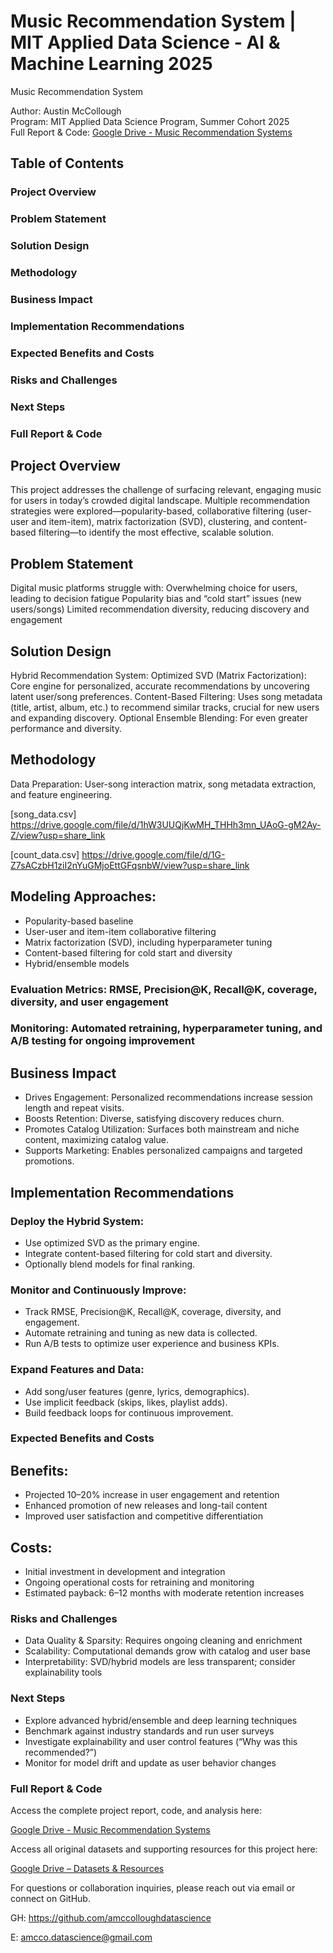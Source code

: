 # Music Recommendation System  | MIT Applied Data Science - AI & Machine Learning 2025
Music Recommendation System

Author: Austin McCollough  
Program: MIT Applied Data Science Program, Summer Cohort 2025  
Full Report & Code: [Google Drive - Music Recommendation Systems](https://drive.google.com/drive/folders/1GSBZZzNu1CUkqxx8wOpQ3zrakOhcyB0K?usp=share_link)

## Table of Contents

### Project Overview
### Problem Statement
### Solution Design
### Methodology
### Business Impact
### Implementation Recommendations
### Expected Benefits and Costs
### Risks and Challenges
### Next Steps
### Full Report & Code

## Project Overview 

This project addresses the challenge of surfacing relevant, engaging music for users in today’s crowded digital landscape. Multiple recommendation strategies were explored—popularity-based, collaborative filtering (user-user and item-item), matrix factorization (SVD), clustering, and content-based filtering—to identify the most effective, scalable solution.

## Problem Statement

Digital music platforms struggle with:
Overwhelming choice for users, leading to decision fatigue
Popularity bias and “cold start” issues (new users/songs)
Limited recommendation diversity, reducing discovery and engagement

## Solution Design

Hybrid Recommendation System:
Optimized SVD (Matrix Factorization): Core engine for personalized, accurate recommendations by uncovering latent user/song preferences.
Content-Based Filtering: Uses song metadata (title, artist, album, etc.) to recommend similar tracks, crucial for new users and expanding discovery.
Optional Ensemble Blending: For even greater performance and diversity.

## Methodology

Data Preparation: User-song interaction matrix, song metadata extraction, and feature engineering.

[song_data.csv]
https://drive.google.com/file/d/1hW3UUQjKwMH_THHh3mn_UAoG-gM2Ay-Z/view?usp=share_link


[count_data.csv]
https://drive.google.com/file/d/1G-Z7sACzbH1ziI2nYuGMjoEttGFqsnbW/view?usp=share_link

## Modeling Approaches:
 * Popularity-based baseline
 * User-user and item-item collaborative filtering
 * Matrix factorization (SVD), including hyperparameter tuning
 * Content-based filtering for cold start and diversity
 * Hybrid/ensemble models
### Evaluation Metrics: RMSE, Precision@K, Recall@K, coverage, diversity, and user engagement
### Monitoring: Automated retraining, hyperparameter tuning, and A/B testing for ongoing improvement

## Business Impact

* Drives Engagement: Personalized recommendations increase session length and repeat visits.
* Boosts Retention: Diverse, satisfying discovery reduces churn.
* Promotes Catalog Utilization: Surfaces both mainstream and niche content, maximizing catalog value.
* Supports Marketing: Enables personalized campaigns and targeted promotions.

## Implementation Recommendations

### Deploy the Hybrid System:
 *  Use optimized SVD as the primary engine.
 *  Integrate content-based filtering for cold start and diversity.
 *  Optionally blend models for final ranking.
### Monitor and Continuously Improve:
 *  Track RMSE, Precision@K, Recall@K, coverage, diversity, and engagement.
 *  Automate retraining and tuning as new data is collected.
 *  Run A/B tests to optimize user experience and business KPIs.
### Expand Features and Data:
 *  Add song/user features (genre, lyrics, demographics).
 *  Use implicit feedback (skips, likes, playlist adds).
 *  Build feedback loops for continuous improvement.

### Expected Benefits and Costs

## Benefits:
 * Projected 10–20% increase in user engagement and retention
 * Enhanced promotion of new releases and long-tail content
 * Improved user satisfaction and competitive differentiation
## Costs:
 * Initial investment in development and integration
 * Ongoing operational costs for retraining and monitoring
 * Estimated payback: 6–12 months with moderate retention increases

### Risks and Challenges

* Data Quality & Sparsity: Requires ongoing cleaning and enrichment
* Scalability: Computational demands grow with catalog and user base
* Interpretability: SVD/hybrid models are less transparent; consider explainability tools

### Next Steps

* Explore advanced hybrid/ensemble and deep learning techniques
* Benchmark against industry standards and run user surveys
* Investigate explainability and user control features (“Why was this recommended?”)
* Monitor for model drift and update as user behavior changes

### Full Report & Code

 Access the complete project report, code, and analysis here:  
 
 [Google Drive - Music Recommendation Systems](https://drive.google.com/drive/folders/1GSBZZzNu1CUkqxx8wOpQ3zrakOhcyB0K?usp=share_link)

 Access all original datasets and supporting resources for this project here:  

 [Google Drive – Datasets & Resources](https://drive.google.com/drive/folders/1Sgwo0CyK8LmC3vMczqx67NaOMOC-SvNk?usp=share_link)



For questions or collaboration inquiries, please reach out via email or connect on GitHub.

GH: https://github.com/amccolloughdatascience

E: amcco.datascience@gmail.com
